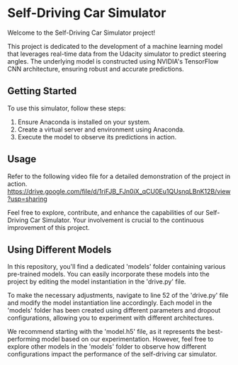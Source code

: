 # Self-Driving Car Simulator

Welcome to the Self-Driving Car Simulator project!

This project is dedicated to the development of a machine learning model that leverages real-time data from the Udacity simulator to predict steering angles. The underlying model is constructed using NVIDIA's TensorFlow CNN architecture, ensuring robust and accurate predictions.

## Getting Started

To use this simulator, follow these steps:

1. Ensure Anaconda is installed on your system.
2. Create a virtual server and environment using Anaconda.
3. Execute the model to observe its predictions in action.

## Usage

Refer to the following video file for a detailed demonstration of the project in action.
https://drive.google.com/file/d/1riFJB_FJn0iX_qCU0Eu1QUsnqLBnK12B/view?usp=sharing

Feel free to explore, contribute, and enhance the capabilities of our Self-Driving Car Simulator. Your involvement is crucial to the continuous improvement of this project.

## Using Different Models

In this repository, you'll find a dedicated 'models' folder containing various pre-trained models. You can easily incorporate these models into the project by editing the model instantiation in the 'drive.py' file.

To make the necessary adjustments, navigate to line 52 of the 'drive.py' file and modify the model instantiation line accordingly. Each model in the 'models' folder has been created using different parameters and dropout configurations, allowing you to experiment with different architectures.

We recommend starting with the 'model.h5' file, as it represents the best-performing model based on our experimentation. However, feel free to explore other models in the 'models' folder to observe how different configurations impact the performance of the self-driving car simulator.
